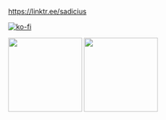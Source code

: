 https://linktr.ee/sadicius

[![ko-fi](https://ko-fi.com/img/githubbutton_sm.svg)](https://ko-fi.com/P5P5X6OMW)

<a><img height="150px" src="https://github-readme-stats.vercel.app/api?username=Sadicius&show_icons=true&theme=dark" /> <!-- wi*quL3fcV -->
<img height="150px" src="https://github-readme-stats.vercel.app/api/top-langs/?username=Sadicius&layout=compact&show_icons=true&theme=dark" /></a>
